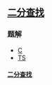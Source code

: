 ## [二分查找](https://leetcode-cn.com/problems/binary-search/)
### 题解
+ [C](../../c/768/704.c)
+ [TS](../../ts/768/704.ts)

#### [二分查找](../../tags/binary-search.md)
